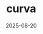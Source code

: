 ---
title: "curva"
status: draft
topic: "marx-in-the-anthropocene"
number: 3
audio: "https://nonlinear.nyc/audio/003.mp3"
audioLength: 2956734
date: 2025-08-20
---